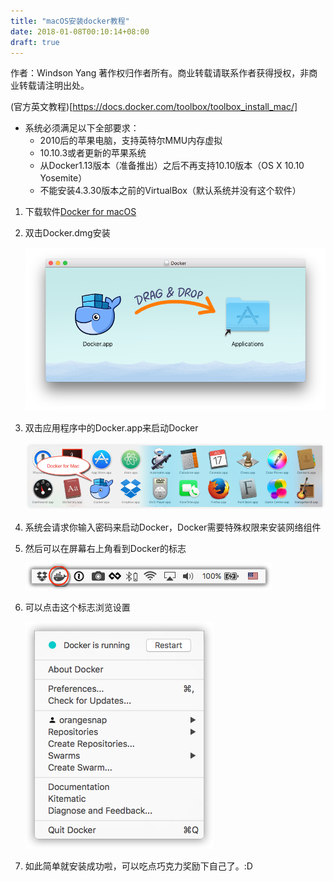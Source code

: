 ```yaml
---
title: "macOS安装docker教程"
date: 2018-01-08T00:10:14+08:00
draft: true
---
```


作者：Windson Yang
著作权归作者所有。商业转载请联系作者获得授权，非商业转载请注明出处。

(官方英文教程)[https://docs.docker.com/toolbox/toolbox_install_mac/]

- 系统必须满足以下全部要求：
    - 2010后的苹果电脑，支持英特尔MMU内存虚拟
    - 10.10.3或者更新的苹果系统
    - 从Docker1.13版本（准备推出）之后不再支持10.10版本（OS X 10.10 Yosemite）
    - 不能安装4.3.30版本之前的VirtualBox（默认系统并没有这个软件）

1. 下载软件[Docker for macOS](https://download.docker.com/mac/stable/Docker.dmg)
2. 双击Docker.dmg安装

    ![docker-app-drap](https://raw.githubusercontent.com/EngineGirl/basic-tutorial/master/imgs/install_docker/macOX/docker-app-drag.png)
3. 双击应用程序中的Docker.app来启动Docker

    ![docker-app-inapp](https://raw.githubusercontent.com/EngineGirl/basic-tutorial/master/imgs/install_docker/macOX/docker-app-in-apps.png)
4. 系统会请求你输入密码来启动Docker，Docker需要特殊权限来安装网络组件
5. 然后可以在屏幕右上角看到Docker的标志

    ![docker-app-inapp](https://github.com/EngineGirl/basic-tutorial/blob/master/imgs/install_docker/macOX/whale-in-menu-bar.png?raw=true)
6. 可以点击这个标志浏览设置

    ![docker-app-inapp](https://github.com/EngineGirl/basic-tutorial/blob/master/imgs/install_docker/macOX/docker-menu.png?raw=true)

7. 如此简单就安装成功啦，可以吃点巧克力奖励下自己了。:D


